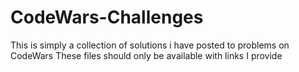 # CodeWars-Challenges
This is simply a collection of solutions i have posted to problems on CodeWars
These files should only be available with links I provide
